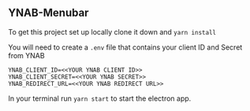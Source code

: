 ## YNAB-Menubar

To get this project set up locally clone it down and `yarn install`

You will need to create a `.env` file that contains your client ID and Secret from YNAB

```
YNAB_CLIENT_ID=<<YOUR YNAB CLIENT ID>>
YNAB_CLIENT_SECRET=<<YOUR YNAB SECRET>>
YNAB_REDIRECT_URL=<<YOUR YNAB REDIRECT URL>>
```

In your terminal run `yarn start` to start the electron app.